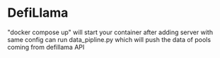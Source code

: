 # DefiLlama

"docker compose up" will start your container
after adding server with same config can run data_pipline.py 
which will push the data of pools coming from defillama API